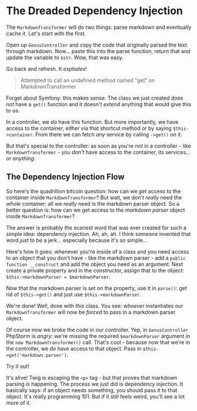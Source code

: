 # The Dreaded Dependency Injection

The `MarkdownTransformer` will do two things: parse markdown and eventually cache
it. Let's start with the first.

Open up `GenusController` and copy the code that originally parsed the text through
markdown. Now... paste this into the parse function, return that and update the
variable to `$str`. Wow, that was easy.

Go back and refresh. It *explodes*!

> Attempted to call an undefined method named "get" on MarkdownTransformer

Forget about Symfony: this makes sense. The class we just created does *not* have
a `get()` function and it doesn't *extend* anything that would give this to us.

In a controller, we *do* have this function. But more importantly, we have access
to the container, either via that shortcut method or by saying `$this->container`.
From there we can fetch *any* service by calling `->get()` on it.

But that's special to the controller: as soon as you're *not* in a controller - like
`MarkdownTransformer` - you *don't* have access to the container, its services...
or *anything*.

## The Dependency Injection Flow

So here's the quadrillion bitcoin question: how can we *get* access to the container
inside `MarkdownTransformer`? But wait, we don't *really* need the *whole* container:
all we *really* need is the markdown parser object. So a better question is: how can
we get access to the *markdown parser* object inside `MarkdownTransformer`?

The answer is probably the scariest word that was ever created for such a simple
idea: dependency injection. Ah, ah, ah. I think someone invented that word *just* to
be a jerk... especially because it's *so* simple...

Here's how it goes: whenever you're inside of a class and you need access to an object
that you don't have - like the markdown parser - add a `public function __construct`
and add the object you need as an argument. Next create a private property and in
the constructor, assign that to the object: `$this->markdownParser = $markdownParser`.

Now that the markdown parser is set on the property, use it in `parse()`: get rid
of `$this->get()` and just use `$this->markdownParser`.

We're done! Well, done with *this* class. You see: *whoever* instantiates our `MarkdownTransformer`
will now be *forced* to pass in a markdown parser object.

Of course now we broke the code in our controller. Yep, in `GenusController` PhpStorm
is *angry*: we're missing the required `$markdownParser` argument in the
`new MarkdownTransformer()` call. That's cool - because now that we're in the controller,
we *do* have access to that object. Pass in `$this->get('markdown.parser')`.

Try it out!

It's alive! Twig is escaping the `<p>` tag - but that proves that markdown parsing
*is* happening. The process we just did is dependency injection. It basically says:
if an object needs something, you should pass it to that object. It's really programming
101. But if it still feels weird, you'll see a lot more of it.
